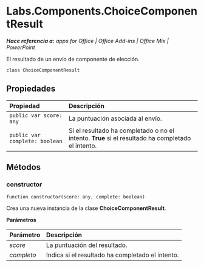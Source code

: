 
# Labs.Components.ChoiceComponentResult

 _**Hace referencia a:** apps for Office | Office Add-ins | Office Mix | PowerPoint_

El resultado de un envío de componente de elección.

```
class ChoiceComponentResult
```


## Propiedades


|Propiedad|Descripción|
|:-----|:-----|
| `public var score: any`|La puntuación asociada al envío.|
| `public var complete: boolean`|Si el resultado ha completado o no el intento.  **True** si el resultado ha completado el intento.|

## Métodos




### constructor

 `function constructor(score: any, complete: boolean)`

Crea una nueva instancia de la clase **ChoiceComponentResult**.

 **Parámetros**


|Parámetro|Descripción|
|:-----|:-----|
| _score_|La puntuación del resultado.|
| _completo_|Indica si el resultado ha completado el intento.|
